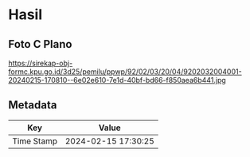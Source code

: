 # Hasil

## Foto C Plano

https://sirekap-obj-formc.kpu.go.id/3d25/pemilu/ppwp/92/02/03/20/04/9202032004001-20240215-170810--6e02e610-7e1d-40bf-bd66-f850aea6b441.jpg


## Metadata

| Key        | Value               |
| ---------- | ------------------- |
| Time Stamp | 2024-02-15 17:30:25 |



